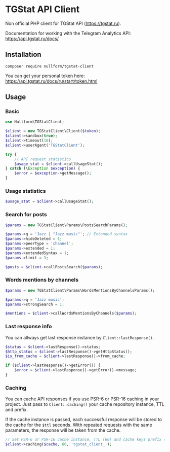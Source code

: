 # TGStat API Client

Non official PHP client for TGStat API (https://tgstat.ru).

Documentation for working with the Telegram Analytics API:
https://api.tgstat.ru/docs/

## Installation

```
composer require nullform/tgstat-client
```

You can get your personal token here: https://api.tgstat.ru/docs/ru/start/token.html

## Usage

### Basic

```php
use Nullform\TGStatClient;

$client = new TGStatClient\Client($token);
$client->sandbox(true);
$client->timeout(10);
$client->userAgent('TGStatClient');

try {
    // API request statistics
    $usage_stat = $client->callUsageStat();
} catch (\Exception $exception) {
    $error = $exception->getMessage();
}
```

### Usage statistics

```php
$usage_stat = $client->callUsageStat();
```

### Search for posts

```php
$params = new TGStatClient\Params\PostsSearchParams();

$params->q = 'Jazz | "Jazz music"'; // Extended syntax
$params->hideDeleted = 1;
$params->peerType = 'channel';
$params->extended = 1;
$params->extendedSyntax = 1;
$params->limit = 3;

$posts = $client->callPostsSearch($params);
```

### Words mentions by channels

```php
$params = new TGStatClient\Params\WordsMentionsByChannelsParams();

$params->q = 'Jazz music';
$params->strongSearch = 1;

$mentions = $client->callWordsMentionsByChannels($params);
```

### Last response info

You can allways get last response instance by `Client::lastResponse()`.

```php
$status = $client->lastResponse()->status;
$http_status = $client->lastResponse()->getHttpStatus();
$is_from_cache = $client->lastResponse()->from_cache;

if ($client->lastResponse()->getError()) {
    $error = $client->lastResponse()->getError()->message;
}
```

### Caching

You can cache API responses if you use PSR-6 or PSR-16 caching in your project.
Just pass to `Client::caching()` your cache repository instance, TTL and prefix.

If the cache instance is passed, each successful response will be stored to the cache for the `$ttl` seconds.
With repeated requests with the same parameters, the response will be taken from the cache.

```php
// Set PSR-6 or PSR-16 cache instance, TTL (60) and cache keys prefix (tgstat_client_)
$client->caching($cache, 60, 'tgstat_client_');
```